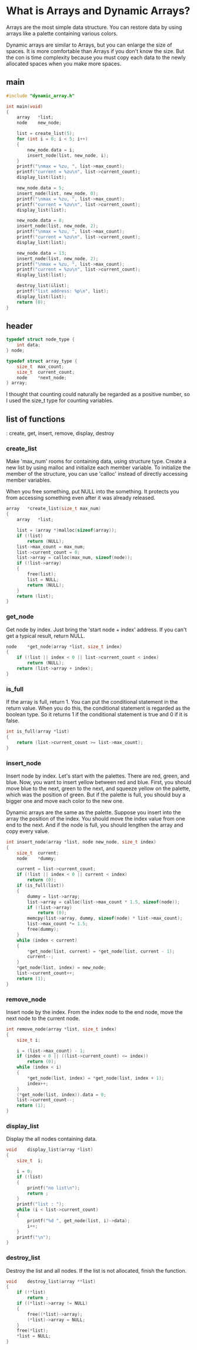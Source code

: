 # What is Arrays and Dynamic Arrays?
Arrays are the most simple data structure. You can restore data by using arrays like a palette containing various colors. 

Dynamic arrays are similar to Arrays, but you can enlarge the size of spaces. It is more comfortable than Arrays if you don't know the size. But the con is time complexity because you must copy each data to the newly allocated spaces when you make more spaces. 

## main
```c
#include "dynamic_array.h"

int main(void)
{
	array	*list;
	node	new_node;

	list = create_list(5);
	for (int i = 0; i < 5; i++)
	{
		new_node.data = i;
		insert_node(list, new_node, i);
	}
	printf("\nmax = %zu, ", list->max_count);
	printf("current = %zu\n", list->current_count);
	display_list(list);

	new_node.data = 5;
	insert_node(list, new_node, 0);
	printf("\nmax = %zu, ", list->max_count);
	printf("current = %zu\n", list->current_count);
	display_list(list);

	new_node.data = 8;
	insert_node(list, new_node, 2);
	printf("\nmax = %zu, ", list->max_count);
	printf("current = %zu\n", list->current_count);
	display_list(list);

	new_node.data = 13;
	insert_node(list, new_node, 2);
	printf("\nmax = %zu, ", list->max_count);
	printf("current = %zu\n", list->current_count);
	display_list(list);

	destroy_list(&list);
	printf("list address: %p\n", list);
	display_list(list);
	return (0);
}
```
## header
```c
typedef struct node_type {
	int	data;
} node;

typedef struct array_type {
	size_t	max_count;
	size_t	current_count;
	node	*next_node;
} array;
```
I thought that counting could naturally be regarded as a positive number, so I used the size_t type for counting variables. 

## list of functions
: create, get, insert, remove, display, destroy

### create_list
Make 'max_num' rooms for containing data, using structure type. Create a new list by using malloc and initialize each member variable. To initialize the member of the structure, you can use 'calloc' instead of directly accessing member variables.  

When you free something, put NULL into the something. It protects you from accessing something even after it was already released. 

```c
array	*create_list(size_t max_num)
{
	array	*list;

	list = (array *)malloc(sizeof(array));
	if (!list)
		return (NULL);
	list->max_count = max_num;
	list->current_count = 0;
	list->array = calloc(max_num, sizeof(node));
	if (!list->array)
	{
		free(list);
		list = NULL;
		return (NULL);
	}
	return (list);
}
```

### get_node
Get node by index. Just bring the 'start node + index' address. If you can't get a typical result, return NULL. 
```c
node	*get_node(array *list, size_t index)
{
	if (!list || index < 0 || list->current_count < index)
		return (NULL);
	return (list->array + index);
}
```

### is_full
If the array is full, return 1. You can put the conditional statement in the return value. When you do this, the conditional statement is regarded as the boolean type. So it returns 1 if the conditional statement is true and 0 if it is false. 
```c
int is_full(array *list)
{
	return (list->current_count >= list->max_count);
}
```

### insert_node
Insert node by index. Let's start with the palettes. There are red, green, and blue. Now, you want to insert yellow between red and blue. First, you should move blue to the next, green to the next, and squeeze yellow on the palette, which was the position of green. But if the palette is full, you should buy a bigger one and move each color to the new one. 

Dynamic arrays are the same as the palette. Suppose you insert into the array the position of the index. You should move the index value from one end to the next. And if the node is full, you should lengthen the array and copy every value.

```c
int	insert_node(array *list, node new_node, size_t index)
{
	size_t	current;
	node	*dummy;

	current = list->current_count;
	if (!list || index < 0 || current < index)
		return (0);
	if (is_full(list))
	{
		dummy = list->array;
		list->array = calloc(list->max_count * 1.5, sizeof(node));
		if (!list->array)
			return (0);
		memcpy(list->array, dummy, sizeof(node) * list->max_count);
		list->max_count *= 1.5;
		free(dummy);
	}
	while (index < current)
	{
		*get_node(list, current) = *get_node(list, current - 1);
		current--;
	}
	*get_node(list, index) = new_node;
	list->current_count++;
	return (1);
}
```

### remove_node
Insert node by the index. From the index node to the end node, move the next node to the current node. 

```c
int	remove_node(array *list, size_t index)
{
	size_t i;

	i = (list->max_count) - 1;
	if (index < 0 || ((list->current_count) <= index))
		return (0);
	while (index < i)
	{
		*get_node(list, index) = *get_node(list, index + 1);
		index++;
	}
	(*get_node(list, index)).data = 0;
	list->current_count--;
	return (1);
}
```

### display_list
Display the all nodes containing data. 
```c
void	display_list(array *list)
{
	size_t	i;

	i = 0;
	if (!list)
	{
		printf("no list\n");
		return ;
	}
	printf("list : ");
	while (i < list->current_count)
	{
		printf("%d ", get_node(list, i)->data);
		i++;
	}
	printf("\n");
}

```

### destroy_list
Destroy the list and all nodes. If the list is not allocated, finish the function.  
```c
void	destroy_list(array **list)
{
	if (!*list)
		return ;
	if ((*list)->array != NULL)
	{
		free((*list)->array);
		(*list)->array = NULL;
	}
	free(*list);
	*list = NULL;
}
```